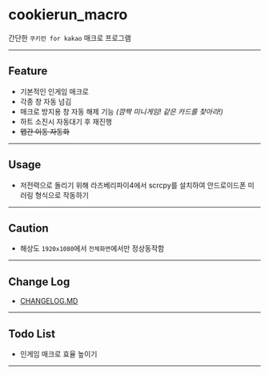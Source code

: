 # cookierun_macro

간단한 `쿠키런 for kakao` 매크로 프로그램

---

## Feature

- 기본적인 인게임 매크로
- 각종 창 자동 넘김
- 매크로 방지용 창 자동 해제 기능 *(깜짝 미니게임! 같은 카드를 찾아라!)*
- 하트 소진시 자동대기 후 재진행
- ~~맵간 이동 자동화~~

---

## Usage

- 저전력으로 돌리기 위해 라즈베리파이4에서 scrcpy를 설치하여 안드로이드폰 미러링 형식으로 작동하기

---

## Caution

- 해상도 `1920x1080`에서 `전체화면`에서만 정상동작함

---

## Change Log

- [CHANGELOG.MD](https://github.com/syki66/cookierun-macro/blob/master/CHANGELOG.MD)

---

## Todo List

- 인게임 매크로 효율 높이기

---